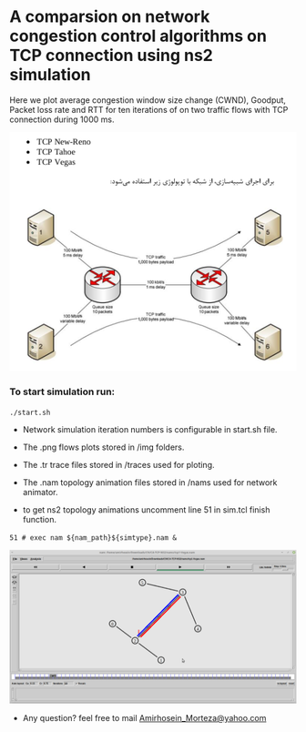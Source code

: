 A comparsion on network congestion control algorithms on TCP connection using ns2 simulation
====================

Here we plot average congestion window size change (CWND), Goodput, Packet loss rate and RTT for ten iterations of on two traffic flows with TCP connection during 1000 ms. 

![panel](img/topology.png)


### To start simulation run:

`./start.sh`

* Network simulation iteration numbers is configurable in start.sh file.
* The .png flows plots stored in /img folders.
* The .tr trace files stored in /traces used for ploting.
* The .nam topology animation files stored in /nams used for network animator.

* to get ns2 topology animations uncomment line 51 in sim.tcl finish function.

`51 # exec nam ${nam_path}${simtype}.nam &`

![panel](img/nam.png)

- Any question? feel free to mail 
 [Amirhosein_Morteza@yahoo.com](https://Amirhosein_Morteza@yahoo.com) 